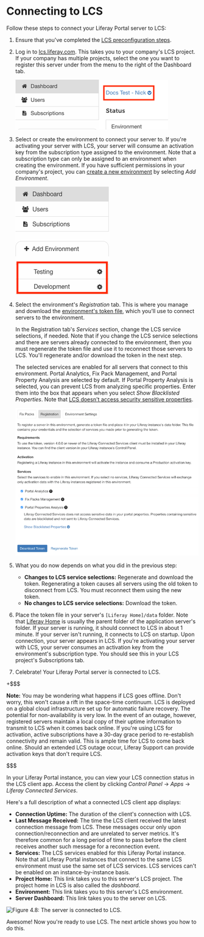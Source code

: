 # Connecting to LCS [](id=connecting-to-lcs)

Follow these steps to connect your Liferay Portal server to LCS: 

1.  Ensure that you've completed the 
    [LCS preconfiguration steps](/discover/deployment/-/knowledge_base/6-2/lcs-preconfiguration). 

2.  Log in to 
    [lcs.liferay.com](https://lcs.liferay.com). 
    This takes you to your company's LCS project. If your company has multiple 
    projects, select the one you want to register this server under from the 
    menu to the right of the Dashboard tab.  

    ![Figure 4.x: Select your LCS project from the menu highlighted by the red box in this screenshot.](../../images/lcs-select-project.png)

3.  Select or create the environment to connect your server to. If you're 
    activating your server with LCS, your server will consume an activation key 
    from the subscription type assigned to the environment. Note that a 
    subscription type can only be assigned to an environment when creating the 
    environment. If you have sufficient permissions in your company's project, 
    you can 
    [create a new environment](/discover/deployment/-/knowledge_base/6-2/using-lcs#creating-an-environment) 
    by selecting *Add Environment*. 

    ![Figure 4.5: To connect to LCS, you must register your Liferay Portal server in an LCS environment. The red box in this screenshot highlights environments.](../../images/lcs-registration-select-environment.png)

4.  Select the environment's *Registration* tab. This is where you manage and 
    download the 
    [environment's token file](/discover/deployment/-/knowledge_base/6-2/using-lcs#using-environment-tokens), 
    which you'll use to connect servers to the environment. 

    In the Registration tab's *Services* section, change the LCS service 
    selections, if needed. Note that if you change the LCS service selections 
    and there are servers already connected to the environment, then you must 
    regenerate the token file and use it to reconnect those servers to LCS. 
    You'll regenerate and/or download the token in the next step. 

    The selected services are enabled for all servers that connect to this 
    environment. Portal Analytics, Fix Pack Management, and Portal Property 
    Analysis are selected by default. If Portal Property Analysis is selected, 
    you can prevent LCS from analyzing specific properties. Enter them into the 
    box that appears when you select *Show Blacklisted Properties*. Note that 
    [LCS doesn't access security sensitive properties](/discover/deployment/-/knowledge_base/6-2/using-lcs#what-lcs-stores-about-your-liferay-servers). 

    ![Figure 3: An environment's Registration tab lets you manage the token file used to connect your server to the environment.](../../images/lcs-registration.png)

5.  What you do now depends on what you did in the previous step: 

    -   **Changes to LCS service selections:** Regenerate and download the 
        token. Regenerating a token causes all servers using the old token to 
        disconnect from LCS. You must reconnect them using the new token. 
    -   **No changes to LCS service selections:** Download the token. 

6.  Place the token file in your server's `[Liferay Home]/data` folder. Note 
    that 
    [Liferay Home](/discover/deployment/-/knowledge_base/6-2/liferay-home) 
    is usually the parent folder of the application server's folder. If your 
    server is running, it should connect to LCS in about 1 minute. If your 
    server isn't running, it connects to LCS on startup. Upon connection, your 
    server appears in LCS. If you're activating your server with LCS, your 
    server consumes an activation key from the environment's subscription type. 
    You should see this in your LCS project's Subscriptions tab. 

7.  Celebrate! Your Liferay Portal server is connected to LCS. 

+$$$

**Note:** You may be wondering what happens if LCS goes offline. Don't worry, 
this won't cause a rift in the space-time continuum. LCS is deployed on a global 
cloud infrastructure set up for automatic failure recovery. The potential for 
non-availability is very low. In the event of an outage, however, registered 
servers maintain a local copy of their uptime information to transmit to LCS 
when it comes back online. If you're using LCS for activation, active 
subscriptions have a 30-day grace period to re-establish connectivity and remain 
valid. This is ample time for LCS to come back online. Should an extended LCS 
outage occur, Liferay Support can provide activation keys that don't require 
LCS. 

$$$

In your Liferay Portal instance, you can view your LCS connection status in the 
LCS client app. Access the client by clicking *Control Panel* &rarr; *Apps* 
&rarr; *Liferay Connected Services*. 

Here's a full description of what a connected LCS client app displays: 

- **Connection Uptime:** The duration of the client's connection with LCS.
- **Last Message Received:** The time the LCS client received the latest 
  connection message from LCS. These messages occur only upon 
  connection/reconnection and are unrelated to server metrics. It's therefore 
  common for a long period of time to pass before the client receives another 
  such message for a reconnection event. 
- **Services:** The LCS services enabled for this Liferay Portal instance. Note 
  that all Liferay Portal instances that connect to the same LCS environment 
  must use the same set of LCS services. LCS services can't be enabled on an 
  instance-by-instance basis. 
- **Project Home:** This link takes you to this server's LCS project. The 
  project home in LCS is also called the *dashboard*. 
- **Environment:** This link takes you to this server's LCS environment. 
- **Server Dashboard:** This link takes you to the server on LCS. 

![Figure 4.8: The server is connected to LCS.](../../images/lcs-server-connected.png)

Awesome! Now you're ready to use LCS. The next article shows you how to do this. 
